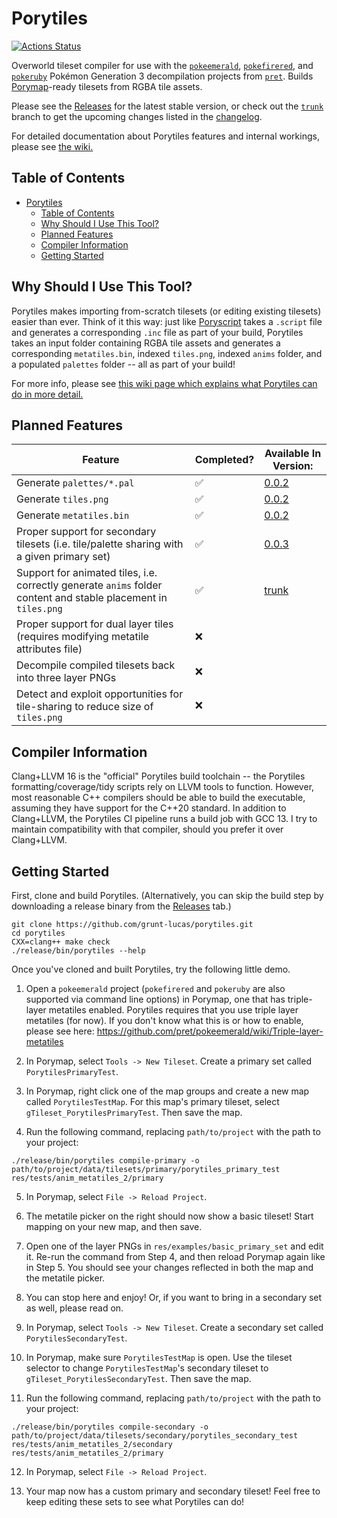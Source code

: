 # Porytiles

[![Actions Status](https://github.com/grunt-lucas/porytiles/workflows/Build%20Porytiles/badge.svg)](https://github.com/grunt-lucas/porytiles/actions)

Overworld tileset compiler for use with the [`pokeemerald`](https://github.com/pret/pokeemerald),
[`pokefirered`](https://github.com/pret/pokefirered), and [`pokeruby`](https://github.com/pret/pokeruby) Pokémon
Generation 3 decompilation projects from [`pret`](https://github.com/pret). Builds
[Porymap](https://github.com/huderlem/porymap)-ready tilesets from RGBA tile assets.

Please see the [Releases](https://github.com/grunt-lucas/porytiles/releases) for the latest stable version, or check out
the [`trunk`](https://github.com/grunt-lucas/porytiles/tree/trunk) branch to get the upcoming changes listed in the
[changelog](https://github.com/grunt-lucas/porytiles/blob/trunk/CHANGELOG.md).

For detailed documentation about Porytiles features and internal workings, please see
[the wiki.](https://github.com/grunt-lucas/porytiles/wiki/Porytiles-Homepage)

## Table of Contents
- [Porytiles](#porytiles)
  - [Table of Contents](#table-of-contents)
  - [Why Should I Use This Tool?](#why-should-i-use-this-tool)
  - [Planned Features](#planned-features)
  - [Compiler Information](#compiler-information)
  - [Getting Started](#getting-started)

## Why Should I Use This Tool?

Porytiles makes importing from-scratch tilesets (or editing existing tilesets) easier than ever. Think of it this way:
just like [Poryscript](https://github.com/huderlem/poryscript) takes a `.script` file and generates a corresponding `.inc`
file as part of your build, Porytiles takes an input folder containing RGBA tile assets and generates a corresponding
`metatiles.bin`, indexed `tiles.png`, indexed `anims` folder, and a populated `palettes` folder -- all as part of your
build!

For more info, please see
[this wiki page which explains what Porytiles can do in more detail.](https://github.com/grunt-lucas/porytiles/wiki/Why-Should-I-Use-This-Tool%3F)

## Planned Features

|  Feature  |  Completed?  |  Available In Version:  |
|-----------|--------------|---------|
| Generate `palettes/*.pal`   | ✅ | [0.0.2](https://github.com/grunt-lucas/porytiles/releases/tag/0.0.2) |
| Generate `tiles.png`        | ✅ | [0.0.2](https://github.com/grunt-lucas/porytiles/releases/tag/0.0.2) |
| Generate `metatiles.bin`    | ✅ | [0.0.2](https://github.com/grunt-lucas/porytiles/releases/tag/0.0.2) |
| Proper support for secondary tilesets (i.e. tile/palette sharing with a given primary set)    | ✅ | [0.0.3](https://github.com/grunt-lucas/porytiles/releases/tag/0.0.3) |
| Support for animated tiles, i.e. correctly generate `anims` folder content and stable placement in `tiles.png`  | ✅ | [trunk](https://github.com/grunt-lucas/porytiles/tree/trunk) |
| Proper support for dual layer tiles (requires modifying metatile attributes file)    | ❌ |  |
| Decompile compiled tilesets back into three layer PNGs   | ❌ |  |
| Detect and exploit opportunities for tile-sharing to reduce size of `tiles.png`   | ❌ |  |

## Compiler Information

Clang+LLVM 16 is the "official" Porytiles build toolchain -- the Porytiles formatting/coverage/tidy scripts rely on LLVM
tools to function. However, most reasonable C++ compilers should be able to build the executable, assuming they have
support for the C++20 standard. In addition to Clang+LLVM, the Porytiles CI pipeline runs a build job with GCC 13. I
try to maintain compatibility with that compiler, should you prefer it over Clang+LLVM.

## Getting Started

First, clone and build Porytiles. (Alternatively, you can skip the build step by downloading a release binary from the
[Releases](https://github.com/grunt-lucas/porytiles/releases) tab.)

```
git clone https://github.com/grunt-lucas/porytiles.git
cd porytiles
CXX=clang++ make check
./release/bin/porytiles --help
```

Once you've cloned and built Porytiles, try the following little demo.

1. Open a `pokeemerald` project (`pokefirered` and `pokeruby` are also supported via command line options) in Porymap,
   one that has triple-layer metatiles enabled. Porytiles requires that you use triple layer metatiles (for now). If you
   don't know what this is or how to enable, please see here:
   https://github.com/pret/pokeemerald/wiki/Triple-layer-metatiles

2. In Porymap, select `Tools -> New Tileset`. Create a primary set called `PorytilesPrimaryTest`.

3. In Porymap, right click one of the map groups and create a new map called `PorytilesTestMap`. For this map's primary
   tileset, select `gTileset_PorytilesPrimaryTest`. Then save the map.

4. Run the following command, replacing `path/to/project` with the path to your project:

```
./release/bin/porytiles compile-primary -o path/to/project/data/tilesets/primary/porytiles_primary_test res/tests/anim_metatiles_2/primary
```

5. In Porymap, select `File -> Reload Project`.

6. The metatile picker on the right should now show a basic tileset! Start mapping on your new map, and then save.

7. Open one of the layer PNGs in `res/examples/basic_primary_set` and edit it. Re-run the command from Step 4, and then
   reload Porymap again like in Step 5. You should see your changes reflected in both the map and the metatile picker.

8. You can stop here and enjoy! Or, if you want to bring in a secondary set as well, please read on.

9. In Porymap, select `Tools -> New Tileset`. Create a secondary set called `PorytilesSecondaryTest`.

10. In Porymap, make sure `PorytilesTestMap` is open. Use the tileset selector to change `PorytilesTestMap`'s secondary
    tileset to `gTileset_PorytilesSecondaryTest`. Then save the map.

11. Run the following command, replacing `path/to/project` with the path to your project:

```
./release/bin/porytiles compile-secondary -o path/to/project/data/tilesets/secondary/porytiles_secondary_test res/tests/anim_metatiles_2/secondary res/tests/anim_metatiles_2/primary
```

12. In Porymap, select `File -> Reload Project`.

13. Your map now has a custom primary and secondary tileset! Feel free to keep editing these sets to see what Porytiles
    can do!

